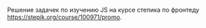 Решение задачек по изучению JS на курсе степика по фронтеду https://stepik.org/course/100971/promo.
